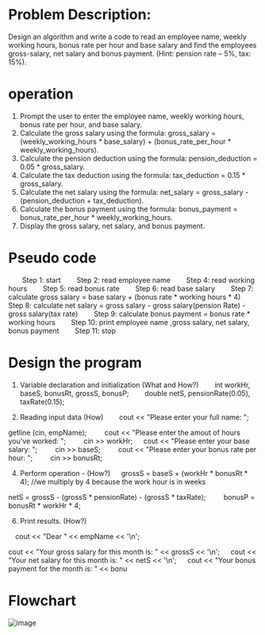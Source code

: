 
# Problem Description:

Design an algorithm and write a code to read an employee name, weekly working hours,
bonus rate per hour and base salary and find the employees gross-salary, net salary and bonus payment.
(Hint: pension rate – 5%, tax: 15%).

# operation

1. Prompt the user to enter the employee name, weekly working hours, bonus rate per hour, and base salary.
2. Calculate the gross salary using the formula: gross_salary = (weekly_working_hours * base_salary) + (bonus_rate_per_hour * weekly_working_hours).
3. Calculate the pension deduction using the formula: pension_deduction = 0.05 * gross_salary.
4. Calculate the tax deduction using the formula: tax_deduction = 0.15 * gross_salary.
5. Calculate the net salary using the formula: net_salary = gross_salary - (pension_deduction + tax_deduction).
6. Calculate the bonus payment using the formula: bonus_payment = bonus_rate_per_hour * weekly_working_hours.
7. Display the gross salary, net salary, and bonus payment.


# Pseudo code
  Step 1: start
  Step 2: read employee name
  Step 4: read working hours
  Step 5: read bonus rate
  Step 6: read base salary
  Step 7: calculate gross salary = base salary + (bonus rate * working hours * 4)
  Step 8: calculate net salary = gross salary - gross salary(pension Rate) - gross salary(tax rate)
  Step 9: calculate bonus payment = bonus rate * working hours
  Step 10: print employee name ,gross salary, net salary, bonus payment
  Step 11: stop

 # Design the program

1. Variable declaration and initialization (What and How?)
  int workHr, baseS, bonusRt, grossS, bonusP;
  double netS, pensionRate(0.05), taxRate(0.15);

2. Reading input data (How)
  cout << "Please enter your full name: ";

getline (cin, empName);
  
  cout << "Please enter the amout of hours you've worked: ";
  
  cin >> workHr;
 
  cout << "Please enter your base salary: ";
  
  cin >> baseS;
  
  cout << "Please enter your bonus rate per hour: ";
  
  cin >> bonusRt;

4. Perform operation - (How?)
 
  grossS = baseS + (workHr * bonusRt * 4); //we multiply by 4 because the work hour is in weeks

  netS = grossS - (grossS * pensionRate) - (grossS * taxRate);
  
  bonusP = bonusRt * workHr * 4;

6. Print results. (How?)

  cout << "Dear " << empName << '\n';

  cout << "Your gross salary for this month is: " << grossS << '\n';
 
  cout << "Your net salary for this month is: " << netS << '\n';
 
  cout << "Your bonus payment for the month is: " << bonu



  # Flowchart

















![image](https://github.com/SWEG-2015EC-Batch/Lovelace-Coders/assets/149230080/6d0a390e-eeda-4f67-bf3a-5e3167e763cd)




  

